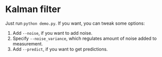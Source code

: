 # Kalman filter

Just run ```python demo.py```. If you want, you can tweak some options:
1. Add ```--noise```, if you want to add noise.
2. Specify ```--noise_variance```, which regulates amount of noise added to measurement.
3. Add ```--predict```, if you want to get predictions.
